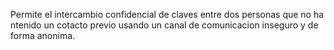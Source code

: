 Permite el intercambio confidencial de claves entre dos personas que no ha ntenido un cotacto previo usando un canal de comunicacion inseguro y de forma anonima.